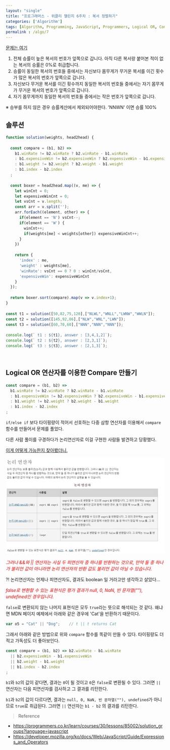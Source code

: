 ```yaml
---
layout: "single"
title: "프로그래머스 - 위클리 챌린지 6주차 : 복서 정렬하기"
categories: ['Algorithm']
tags: [Algorithm, Programming, JavaScript, Programmers, Logical OR, Compare]
permalink : /algo/7
---
```


[문제는 여기](https://programmers.co.kr/learn/courses/30/lessons/85002)

1. 전체 승률이 높은 복서의 번호가 앞쪽으로 갑니다. 아직 다른 복서랑 붙어본 적이 없는 복서의 승률은 0%로 취급합니다.
2. 승률이 동일한 복서의 번호들 중에서는 자신보다 몸무게가 무거운 복서를 이긴 횟수가 많은 복서의 번호가 앞쪽으로 갑니다.
3. 자신보다 무거운 복서를 이긴 횟수까지 동일한 복서의 번호들 중에서는 자기 몸무게가 무거운 복서의 번호가 앞쪽으로 갑니다.
4. 자기 몸무게까지 동일한 복서의 번호들 중에서는 작은 번호가 앞쪽으로 갑니다.

※ 승부를 하지 않은 경우 승률계산에서 제외되어야한다. 'NNWN' 이면 승률 100%

## 솔루션
```js
function solution(weights, head2head) {
  
  const compare = (b1, b2) => 
    b1.winRate != b2.winRate ? b2.winRate - b1.winRate
    : b1.expensiveWin != b2.expensiveWin ? b2.expensiveWin - b1.expensiveWin
    : b1.weight != b2.weight ? b2.weight - b1.weight
    : b1.index - b2.index
  ; 
  
  const boxer = head2head.map((v, me) => {
    let winCnt = 0;
    let expensiveWinCnt = 0;
    let vsCnt = v.length;
    const arr = v.split('');
    arr.forEach((element, other) => {
      if(element == 'N') vsCnt--;
      if(element == 'W') {
        winCnt++;
        if(weights[me] < weights[other]) expensiveWinCnt++;
      }
    })

    return {
      'index' : me,
      'weight' : weights[me],
      'winRate': vsCnt == 0 ? 0 : winCnt/vsCnt,
      'expensiveWin': expensiveWinCnt
    }
  });

  return boxer.sort(compare).map(v => v.index+1);
}

const t1 = solution([50,82,75,120],["NLWL","WNLL","LWNW","WWLN"]);
const t2 = solution([145,92,86],["NLW","WNL","LWN"]);
const t3 = solution([60,70,60],["NNN","NNN","NNN"]);

console.log(` t1 : ${t1}, answer : [3,4,1,2]`);
console.log(` t2 : ${t2}, answer : [2,3,1]`);
console.log(` t3 : ${t3}, answer : [2,1,3]`);
```
<br>

## Logical OR 연산자를 이용한 Compare 만들기

```js
const compare = (b1, b2) => 
  b1.winRate != b2.winRate ? b2.winRate - b1.winRate
  : b1.expensiveWin != b2.expensiveWin ? b2.expensiveWin - b1.expensiveWin
  : b1.weight != b2.weight ? b2.weight - b1.weight
  : b1.index - b2.index
; 
```
`if/else if` 보다 타이핑량이 적어서 선호하는 다중 삼항 연산자를 이용해서 `compare` 함수를 만들어서 문제를 풀었다.

다른 사람 풀이를 구경하다가 논리연산자로 이걸 구현한 사람들 발견하고 당황했다.

[이게 어떻게 가능한지 찾아봤더니,](https://developer.mozilla.org/ko/docs/Web/JavaScript/Guide/Expressions_and_Operators)

![210907233626.png](/assets/images/210907233626.png)

*<span style='color:red'>그러나 &&와 || 연산자는 사실 두 피연산자 중 하나를 반환하는 것으로, 만약 둘 중 하나가 불리언 값이 아니라면 논리 연산자의 반환 값도 불리언 값이 아닐 수 있습니다.</span>*
 
 ?! 논리연산자는 언제나 피연산자도, 결과도 boolean 일 거라고만 생각하고 살았다...

*<span style='color:red'>false로 변환할 수 있는 표현식은 평가 결과가 null, 0, NaN, 빈 문자열(""), undefined인 경우입니다.</span>*

`false`로 변환되지 않는 나머지 표현식은 모두 `true`라는 뜻으로 해석되는 것 같다. 왜냐면 MDN 페이지 예제에서 아래와 같은 경우에 'Cat'을 반환하기 때문이다.

```js
var o5 = "Cat" || "Dog";    // t || t returns Cat
```

그래서 아래와 같은 방법으로 위와 `compare` 함수를 똑같이 만들 수 있다. 타이핑량도 더 적고 가독성도 더 좋아보인다. 

```js
const compare = (b1, b2) => b2.winRate - b1.winRate
  || b2.expensiveWin - b1.expensiveWin
  || b2.weight - b1.weight
  || b1.index - b2.index
; 
```
`b1`와 `b2`의 값이 같다면, 결과는 `0`이 될 것이고 `0`은 `false`로 변환될 수 있다. 그러면 `||` 연산자는 다음 피연산자를 검사하고 그 결과를 리턴한다.

`b1`과 `b2`의 값이 다르다면, 결과는 `null, 0, NaN, 빈 문자열(""), undefined`가 아니므로 `true`로 취급된다. 그러면 `||` 연산자는 `b1 - b2` 의 결과를 리턴한다.

>Reference
- https://programmers.co.kr/learn/courses/30/lessons/85002/solution_groups?language=javascript
- https://developer.mozilla.org/ko/docs/Web/JavaScript/Guide/Expressions_and_Operators